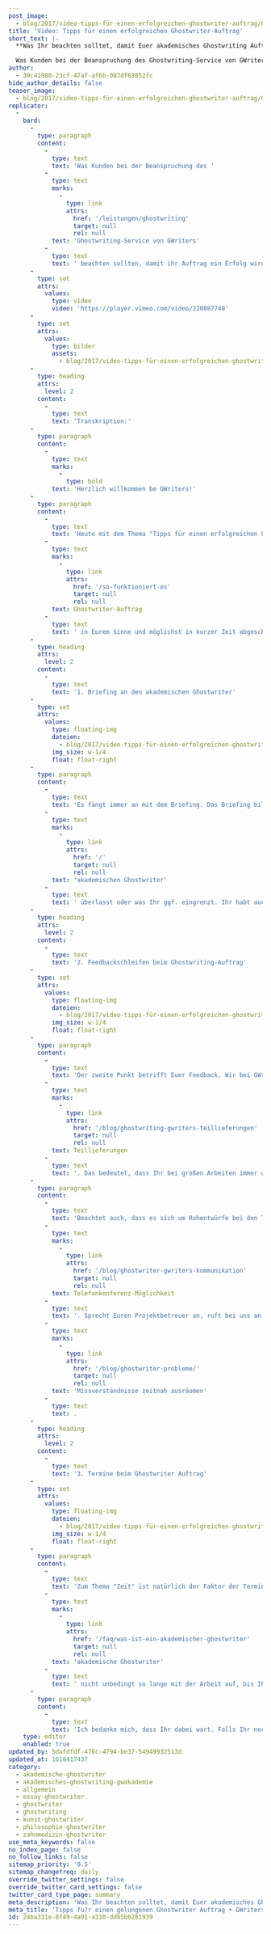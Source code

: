 ```yaml
---
post_image:
  - blog/2017/video-tipps-für-einen-erfolgreichen-ghostwriter-auftrag/Ghostwriter-Auftrag.png
title: 'Video: Tipps für einen erfolgreichen Ghostwriter-Auftrag'
short_text: |-
  **Was Ihr beachten solltet, damit Euer akademisches Ghostwriting Auftrag bei GWriters erfolgreich wird, erklärt Euch GWriters-Gründer Marcel Kopper.**

  Was Kunden bei der Beanspruchung des Ghostwriting-Service von GWriters beachten sollten, damit ihr Auftrag ein Erfolg wird. - Erklärt vom GWriters-Gründer Marcel Kopper...
author:
  - 39c41980-23cf-47af-af6b-087df68052fc
hide_author_details: false
teaser_image:
  - blog/2017/video-tipps-für-einen-erfolgreichen-ghostwriter-auftrag/Ghostwriter-Auftrag.png
replicator:
  -
    bard:
      -
        type: paragraph
        content:
          -
            type: text
            text: 'Was Kunden bei der Beanspruchung des '
          -
            type: text
            marks:
              -
                type: link
                attrs:
                  href: '/leistungen/ghostwriting'
                  target: null
                  rel: null
            text: 'Ghostwriting-Service von GWriters'
          -
            type: text
            text: ' beachten sollten, damit ihr Auftrag ein Erfolg wird. - Erklärt vom GWriters-Gründer Marcel Kopper.'
      -
        type: set
        attrs:
          values:
            type: video
            video: 'https://player.vimeo.com/video/220887749'
      -
        type: set
        attrs:
          values:
            type: bilder
            assets:
              - blog/2017/video-tipps-für-einen-erfolgreichen-ghostwriter-auftrag/tipps-gelungener-ghostwriter-auftrag-gwriters.jpg
      -
        type: heading
        attrs:
          level: 2
        content:
          -
            type: text
            text: 'Transkription:'
      -
        type: paragraph
        content:
          -
            type: text
            marks:
              -
                type: bold
            text: 'Herzlich willkommen be GWriters!'
      -
        type: paragraph
        content:
          -
            type: text
            text: 'Heute mit dem Thema "Tipps für einen erfolgreichen Ghostwriter-Auftrag". In diesem Video wollen wir uns einmal anschauen, welche Faktoren Ihr maßgeblich beeinflussen könnt, damit ein '
          -
            type: text
            marks:
              -
                type: link
                attrs:
                  href: '/so-funktioniert-es'
                  target: null
                  rel: null
            text: Ghostwriter-Auftrag
          -
            type: text
            text: ' in Eurem Sinne und möglichst in kurzer Zeit abgeschlossen wird.'
      -
        type: heading
        attrs:
          level: 2
        content:
          -
            type: text
            text: '1. Briefing an den akademischen Ghostwriter'
      -
        type: set
        attrs:
          values:
            type: floating-img
            dateien:
              - blog/2017/video-tipps-für-einen-erfolgreichen-ghostwriter-auftrag/briefing-akademische-ghostwriter-gwriters.jpg
            img_size: w-1/4
            float: float-right
      -
        type: paragraph
        content:
          -
            type: text
            text: 'Es fängt immer an mit dem Briefing. Das Briefing bildet die Grundlage der kompletten Ghostwriter-Arbeit. Das Briefing sollte von Euch erstellt und natürlich möglichst genau erstellt sein. Ihr entscheidet darin, wie viel Entscheidungsfreiheit und Entscheidungsgewalt Ihr dem '
          -
            type: text
            marks:
              -
                type: link
                attrs:
                  href: '/'
                  target: null
                  rel: null
            text: 'akademischen Ghostwriter'
          -
            type: text
            text: ' überlasst oder was Ihr ggf. eingrenzt. Ihr habt auch die Möglichkeit Literatur anzugeben, die auf jeden Fall benutzt werden soll. Ihr habt die Möglichkeit Themenschwerpunkte zu setzen und anzugeben, die bearbeitet werden sollen. Und Ihr habt auch die Möglichkeit, bereits Eure Formatvorgaben mitzuschicken. Es ist natürlich immer einfacher, wenn ein Ghostwriter schon im Voraus all diese Informationen hat - anstatt dass er sie Stück für Stück im Laufe der Bearbeitung bekommt. So erspart man sich viel Zeit durch ggf. umschreiben, umstrukturieren oder auch umstellen des Formates, wenn man es denn am Anfang schon richtig hat.'
      -
        type: heading
        attrs:
          level: 2
        content:
          -
            type: text
            text: '2. Feedbackschleifen beim Ghostwriting-Auftrag'
      -
        type: set
        attrs:
          values:
            type: floating-img
            dateien:
              - blog/2017/video-tipps-für-einen-erfolgreichen-ghostwriter-auftrag/feedback-akademische-ghostwriter-gwriters.jpg
            img_size: w-1/4
            float: float-right
      -
        type: paragraph
        content:
          -
            type: text
            text: 'Der zweite Punkt betrifft Euer Feedback. Wir bei GWriters arbeiten mit '
          -
            type: text
            marks:
              -
                type: link
                attrs:
                  href: '/blog/ghostwriting-gwriters-teillieferungen'
                  target: null
                  rel: null
            text: Teillieferungen
          -
            type: text
            text: '. Das bedeutet, dass Ihr bei großen Arbeiten immer wieder einen Teil der Rohfassung oder der Arbeitsversion zugeschickt bekommt und somit einen Einblick in den laufenden Arbeitsprozess habt. Ihr habt so die Möglichkeit, auch in die Arbeit aktiv mit einzugreifen. Ihr könnt ein Feedback zu jeder Teillieferung geben. Bei uns intern nennen wir das die sog. "Feedback- oder Korrekturschleifen" - und könnt somit auch Euer Feedback einarbeiten lassen. Nutzt diese Korrekturschleifen bitte auch, denn sie sind für Euch kostenlos und tragen zum Erfolg Eures akademischen Ghostwriter-Auftrages bei. Holt Euch auch evtl. die Meinung einer dritten Person ein. Sicherlich kennt Ihr auch jemanden, der etwas tiefer mit in Eurem Thema steckt und der Euch dort konstruktiv beraten kann oder Feedback zu der einen oder anderen Teillieferung geben kann. Nutzt dieses Feedback und gebt es an Euren Ghostwriter/an Euren Projektbetreuer bei GWriters weiter.'
      -
        type: paragraph
        content:
          -
            type: text
            text: 'Beachtet auch, dass es sich um Rohentwürfe bei den Teillieferungen handelt. D.h. es kann sich schon mal der eine oder andere Rechtschreibfehler einschleichen, der allerdings im finalen Schritt - bei der Überprüfung durch das 4-Augen Prinzip (bei dem finalen Lektorat) sowieso ausgebessert wird. Versteift Euch also vielleicht nicht auf zu kleine Details und zu kleine Fehler, sondern betrachtet das Ganze eher inhaltlich und gebt konstruktives Feedback wo ein Ghostwriter nicht erst jede einzelne Anmerkung und jeden einzelnen Kommentar aussortieren muss, sondern auf einen Blick auch sieht worum es Euch exakt geht. Nutzt zu diesem Zweck, falls Ihr Euch unsicher seid, vielleicht auch die '
          -
            type: text
            marks:
              -
                type: link
                attrs:
                  href: '/blog/ghostwriter-gwriters-kommunikation'
                  target: null
                  rel: null
            text: Telefonkonferenz-Möglichkeit
          -
            type: text
            text: '. Sprecht Euren Projektbetreuer an, ruft bei uns an und vereinbart mit diesem Projektbetreuer einen Termin zwischen Euch und Eurem Ghostwriter. Damit Ihr einfach anonym miteinander in Kontakt treten könnt - auf dem kurzen Dienstwege. Denn so lassen sich viele '
          -
            type: text
            marks:
              -
                type: link
                attrs:
                  href: '/blog/ghostwriter-probleme/'
                  target: null
                  rel: null
            text: 'Missverständnisse zeitnah ausräumen'
          -
            type: text
            text: .
      -
        type: heading
        attrs:
          level: 2
        content:
          -
            type: text
            text: '3. Termine beim Ghostwriter Auftrag'
      -
        type: set
        attrs:
          values:
            type: floating-img
            dateien:
              - blog/2017/video-tipps-für-einen-erfolgreichen-ghostwriter-auftrag/termine-akademische-ghostwriter-gwriters.jpg
            img_size: w-1/4
            float: float-right
      -
        type: paragraph
        content:
          -
            type: text
            text: 'Zum Thema "Zeit" ist natürlich der Faktor der Termine ein ganz wichtiger Erfolgsfaktor für Eure Arbeit. Da ja auch für Euch die Termine i.d.R. sehr, sehr wichtig sind. Wir wissen das - viele Kunden kommen zu uns mit Zeitdruck. Gebt aber, falls die Zeit besteht/falls die Möglichkeit besteht, genügend Zeit für die Korrekturen - damit ein Ghostwriter die Korrekturen auch adäquat und ohne zu viel Zeitdruck umsetzen kann. Das Feedback, welches Ihr gebt, sollte natürlich auch zeitnah erfolgen. Denn es ist so: Wenn Ihr eine Teillieferung erhaltet, dann hört der '
          -
            type: text
            marks:
              -
                type: link
                attrs:
                  href: '/faq/was-ist-ein-akademischer-ghostwriter'
                  target: null
                  rel: null
            text: 'akademische Ghostwriter'
          -
            type: text
            text: ' nicht unbedingt so lange mit der Arbeit auf, bis Ihr Euch wieder meldet. Sondern er arbeitet natürlich weiter um die Fristen auch ordentlich einhalten zu können, die vorher besprochen waren. Dementsprechend: Gebt bitte zeitnah ein Feedback zu den Teillieferungen, damit dieses Feedback auch eingearbeitet werden kann. Und nicht, dass dieses Feedback erst im Nachhinein eingearbeitet wird und sich ggf. auf einen weiteren, bereits geschriebenen Teil, auswirkt - der dann komplett wieder umgeworfen wird. Somit stellt Ihr sicher, dass Ihr auch keine Zeit verliert, dass auch der Ghostwriter ungehindert weiter arbeiten kann. Und mit all diesen Faktoren, wenn Ihr diese beachtet, tragt Ihr maßgeblich zum Erfolg Eures eigenen Ghostwriter-Auftrages mit bei.'
      -
        type: paragraph
        content:
          -
            type: text
            text: 'Ich bedanke mich, dass Ihr dabei wart. Falls Ihr noch Fragen habt, ruft einfach bei uns an. Und ansonsten freue ich mich auch auf das nächste mal, wenn Ihr wieder zuschaut.'
    type: editor
    enabled: true
updated_by: 5dafdfdf-476c-4794-be37-54949932513d
updated_at: 1618417437
category:
  - akademische-ghostwriter
  - akademisches-ghostwriting-gwakademie
  - allgemein
  - essay-ghostwriter
  - ghostwriter
  - ghostwriting
  - kunst-ghostwriter
  - philosophie-ghostwriter
  - zahnmedizin-ghostwriter
use_meta_keywords: false
no_index_page: false
no_follow_links: false
sitemap_priority: '0.5'
sitemap_changefreq: daily
override_twitter_settings: false
override_twitter_card_settings: false
twitter_card_type_page: summary
meta_description: 'Was Ihr beachten solltet, damit Euer akademisches Ghostwriting Auftrag bei GWriters erfolgreich wird, erklärt Euch GWriters-Gründer Marcel Kopper.'
meta_title: 'Tipps fu?r einen gelungenen Ghostwriter Auftrag • GWriters.de'
id: 24ba331e-8f49-4a91-a310-dd85b6281939
---
```

